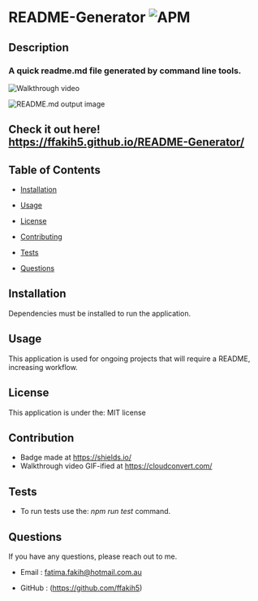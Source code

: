# README-Generator <img alt="APM" src="https://img.shields.io/badge/License-MIT-orange">

## Description

### A quick readme.md file generated by command line tools.

![Walkthrough video](../assets/images/Walkthroughvideo.gif)

![README.md output image](../assets/OutputScreenshot.png)

## Check it out here! https://ffakih5.github.io/README-Generator/


## Table of Contents

* [Installation](#installaion)

* [Usage](#usage)

* [License](#license)

* [Contributing](#contributing)

* [Tests](#tests)

* [Questions](#questions)


## Installation 

Dependencies must be installed to run the application. 

## Usage

This application is used for ongoing projects that will require a README, increasing workflow. 

## License

This application is under the: MIT license

## Contribution
* Badge made at https://shields.io/
* Walkthrough video GIF-ified at https://cloudconvert.com/

## Tests 
* To run tests use the: _npm run test_ command.

## Questions
If you have any questions, please reach out to me.

* Email : fatima.fakih@hotmail.com.au

* GitHub : (https://github.com/ffakih5)

